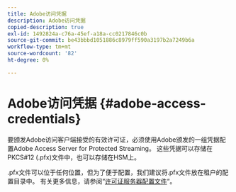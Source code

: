 ```yaml
---
title: Adobe访问凭据
description: Adobe访问凭据
copied-description: true
exl-id: 1492824a-c76a-45ef-a18a-cc0217846c0b
source-git-commit: be43bbbd1051886c8979ff590a3197b2a7249b6a
workflow-type: tm+mt
source-wordcount: '82'
ht-degree: 0%

---
```


# Adobe访问凭据 {#adobe-access-credentials}

要颁发Adobe访问客户端接受的有效许可证，必须使用Adobe颁发的一组凭据配置Adobe Access Server for Protected Streaming。 这些凭据可以存储在PKCS#12 (.pfx)文件中，也可以存储在HSM上。

.pfx文件可以位于任何位置，但为了便于配置，我们建议将.pfx文件放在租户的配置目录中。 有关更多信息，请参阅“[许可证服务器配置文件](../../aaxs-protected-streaming/aaxs-license-server-config-files/aaxs-configuration-directory-structure.md)“。
